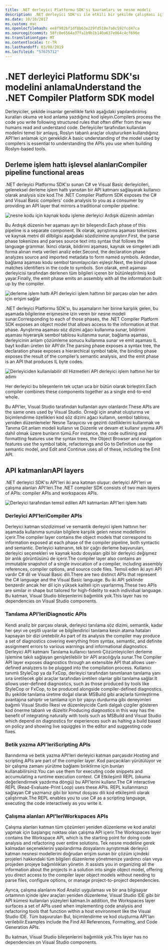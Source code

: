```yaml
---
title: .NET derleyici Platformu SDK'sı kavramları ve nesne modeli
description: .NET derleyici SDK'sı ile etkili bir şekilde çalışması için gereken arka plan bu genel bakış sağlar. API katmanları, ilgili önemli türleri ve genel nesne modeli öğreneceksiniz.
ms.date: 10/10/2017
ms.custom: mvc
ms.openlocfilehash: ee8f902bf1df8b63e229fd518e7a0c592fcd47ca
ms.sourcegitcommit: 58fc0e6564a37fa1b9b1b140a637e864c4cf696e
ms.translationtype: MT
ms.contentlocale: tr-TR
ms.lasthandoff: 03/08/2019
ms.locfileid: "57675712"
---
```

# <a name="understand-the-net-compiler-platform-sdk-model"></a><span data-ttu-id="bbc5e-104">.NET derleyici Platformu SDK'sı modelini anlama</span><span class="sxs-lookup"><span data-stu-id="bbc5e-104">Understand the .NET Compiler Platform SDK model</span></span>

<span data-ttu-id="bbc5e-105">Derleyiciler, şekilde insanlar genellikle farklı aşağıdaki yapılandırılmış kuralları okuma ve kod anlama yazdığınız kod işleyin.</span><span class="sxs-lookup"><span data-stu-id="bbc5e-105">Compilers process the code you write following structured rules that often differ from the way humans read and understand code.</span></span> <span data-ttu-id="bbc5e-106">Derleyiciler tarafından kullanılan modelini temel bir anlayış, Roslyn tabanlı araçlar oluştururken kullandığınız API'leri anlamak için gereklidir.</span><span class="sxs-lookup"><span data-stu-id="bbc5e-106">A basic understanding of the model used by compilers is essential to understanding the APIs you use when building Roslyn-based tools.</span></span> 

## <a name="compiler-pipeline-functional-areas"></a><span data-ttu-id="bbc5e-107">Derleme işlem hattı işlevsel alanları</span><span class="sxs-lookup"><span data-stu-id="bbc5e-107">Compiler pipeline functional areas</span></span>

<span data-ttu-id="bbc5e-108">.NET derleyici Platformu SDK'sı sunan C# ve Visual Basic derleyicileri, geleneksel derleme işlem hattı yansıtan bir API katmanı sağlayarak kullanıcı olarak analysis size kod.</span><span class="sxs-lookup"><span data-stu-id="bbc5e-108">The .NET Compiler Platform SDK exposes the C# and Visual Basic compilers' code analysis to you as a consumer by providing an API layer that mirrors a traditional compiler pipeline.</span></span>

![nesne kodu için kaynak kodu işleme derleyici Ardışık düzenin adımları](media/compiler-api-model/compiler-pipeline.png)

<span data-ttu-id="bbc5e-110">Bu Ardışık düzenin her aşaması ayrı bir bileşendir.</span><span class="sxs-lookup"><span data-stu-id="bbc5e-110">Each phase of this pipeline is a separate component.</span></span> <span data-ttu-id="bbc5e-111">İlk olarak, ayrıştırma aşaması tokenizes ve kaynak metni dil dilbilgisi aşağıdaki sözdizimine ayrıştırır.</span><span class="sxs-lookup"><span data-stu-id="bbc5e-111">First, the parse phase tokenizes and parses source text into syntax that follows the language grammar.</span></span> <span data-ttu-id="bbc5e-112">İkinci olarak, bildirimi aşaması, kaynak ve simgeleri adlı forma alınan meta verileri analiz eder.</span><span class="sxs-lookup"><span data-stu-id="bbc5e-112">Second, the declaration phase analyzes source and imported metadata to form named symbols.</span></span> <span data-ttu-id="bbc5e-113">Ardından, bağlama aşaması kodu sembol tanımlayıcıları eşleşir.</span><span class="sxs-lookup"><span data-stu-id="bbc5e-113">Next, the bind phase matches identifiers in the code to symbols.</span></span> <span data-ttu-id="bbc5e-114">Son olarak, emit aşaması derleyicisi tarafından derlenen tüm bilgileri içeren bir bütünleştirilmiş kod yayar.</span><span class="sxs-lookup"><span data-stu-id="bbc5e-114">Finally, the emit phase emits an assembly with all the information built up by the compiler.</span></span>

![derleme işlem hattı API derleyici işlem hattının bir parçası olan her adım için erişim sağlar](media/compiler-api-model/compiler-pipeline-api.png)

<span data-ttu-id="bbc5e-116">.NET derleyici Platformu SDK'sı, bu aşamaların her birine karşılık gelen, bu aşamada bilgilerine erişmesine izin veren bir nesne modeli sunar.</span><span class="sxs-lookup"><span data-stu-id="bbc5e-116">Corresponding to each of those phases, the .NET Compiler Platform SDK exposes an object model that allows access to the information at that phase.</span></span> <span data-ttu-id="bbc5e-117">Ayrıştırma aşaması söz dizimi ağacı kullanıma sunar, bildirimi aşaması hiyerarşik sembol tablosu kullanıma sunar, bağlama aşaması, derleyicinin anlam çözümleme sonucu kullanıma sunar ve emit aşaması IL bayt kodları üreten bir API'dir.</span><span class="sxs-lookup"><span data-stu-id="bbc5e-117">The parsing phase exposes a syntax tree, the declaration phase exposes a hierarchical symbol table, the binding phase exposes the result of the compiler’s semantic analysis, and the emit phase is an API that produces IL byte codes.</span></span>

![Derleyiciden kullanılabilir dil Hizmetleri API derleyici işlem hattının her bir adımı](media/compiler-api-model/compiler-pipeline-lang-svc.png)

<span data-ttu-id="bbc5e-119">Her derleyici bu bileşenlerin tek uçtan uca bir bütün olarak birleştirir.</span><span class="sxs-lookup"><span data-stu-id="bbc5e-119">Each compiler combines these components together as a single end-to-end whole.</span></span>

<span data-ttu-id="bbc5e-120">Bu API'ler, Visual Studio tarafından kullanılan aynı olanlardır.</span><span class="sxs-lookup"><span data-stu-id="bbc5e-120">These APIs are the same ones used by Visual Studio.</span></span> <span data-ttu-id="bbc5e-121">Örneği için anahat oluşturma ve biçimlendirme özellikleri kod söz dizimi ağacı kullanın, sembol tablosu, yeniden düzenlemeler Nesne Tarayıcısı ve gezinti özelliklerini kullanmak ve Tanıma Git anlam modeli kullanın ve Düzenle ve devam et kullanır yayma API dahil olmak üzere bunların tümü.</span><span class="sxs-lookup"><span data-stu-id="bbc5e-121">For instance, the code outlining and formatting features use the syntax trees, the Object Browser and navigation features use the symbol table, refactorings and Go to Definition use the semantic model, and Edit and Continue uses all of these, including the Emit API.</span></span> 

## <a name="api-layers"></a><span data-ttu-id="bbc5e-122">API katmanları</span><span class="sxs-lookup"><span data-stu-id="bbc5e-122">API layers</span></span>

<span data-ttu-id="bbc5e-123">.NET derleyici SDK'sı API'leri iki ana katman oluşur: derleyici API'leri ve çalışma alanları API'leri.</span><span class="sxs-lookup"><span data-stu-id="bbc5e-123">The .NET compiler SDK consists of two main layers of APIs: compiler APIs and workspaces APIs.</span></span>

![Derleyici tarafından temsil edilen API katmanları API'leri işlem hattı](media/compiler-api-model/api-layers.png)

### <a name="compiler-apis"></a><span data-ttu-id="bbc5e-125">Derleyici API'leri</span><span class="sxs-lookup"><span data-stu-id="bbc5e-125">Compiler APIs</span></span>

<span data-ttu-id="bbc5e-126">Derleyici katman sözdizimsel ve semantik derleyici işlem hattının her aşamada kullanıma sunulan bilgilere karşılık gelen nesne modellerini içerir.</span><span class="sxs-lookup"><span data-stu-id="bbc5e-126">The compiler layer contains the object models that correspond to information exposed at each phase of the compiler pipeline, both syntactic and semantic.</span></span> <span data-ttu-id="bbc5e-127">Derleyici katmanın, tek bir çağrı derleme başvuruları, derleyici seçenekleri ve kaynak kodu dosyaları gibi bir derleyici değişmez bir anlık görüntüsünü de içerir.</span><span class="sxs-lookup"><span data-stu-id="bbc5e-127">The compiler layer also contains an immutable snapshot of a single invocation of a compiler, including assembly references, compiler options, and source code files.</span></span> <span data-ttu-id="bbc5e-128">Temsil eden iki ayrı API vardır C# dil ve Visual Basic dili.</span><span class="sxs-lookup"><span data-stu-id="bbc5e-128">There are two distinct APIs that represent the C# language and the Visual Basic language.</span></span> <span data-ttu-id="bbc5e-129">Bu iki API şeklinde benzerdir ancak her dil için yüksek kaliteli için uyarlanmış.</span><span class="sxs-lookup"><span data-stu-id="bbc5e-129">These two APIs are similar in shape but tailored for high-fidelity to each individual language.</span></span> <span data-ttu-id="bbc5e-130">Bu katman, Visual Studio bileşenlerini bağımlılık yok.</span><span class="sxs-lookup"><span data-stu-id="bbc5e-130">This layer has no dependencies on Visual Studio components.</span></span>

### <a name="diagnostic-apis"></a><span data-ttu-id="bbc5e-131">Tanılama API'leri</span><span class="sxs-lookup"><span data-stu-id="bbc5e-131">Diagnostic APIs</span></span>

<span data-ttu-id="bbc5e-132">Kendi analiz bir parçası olarak, derleyici tanılama söz dizimi, semantik, kadar her şeyi ve çeşitli uyarılar ve bilgilendirici tanılama kesin atama hataları kapsayan bir dizi üretebilir.</span><span class="sxs-lookup"><span data-stu-id="bbc5e-132">As part of its analysis the compiler may produce a set of diagnostics covering everything from syntax, semantic, and definite assignment errors to various warnings and informational diagnostics.</span></span> <span data-ttu-id="bbc5e-133">Derleyici API katmanı Tanılama kullanıcı tanımlı Çözümleyicileri derleme işlemine takılı sağlayan genişletilebilir bir API aracılığıyla sunar.</span><span class="sxs-lookup"><span data-stu-id="bbc5e-133">The Compiler API layer exposes diagnostics through an extensible API that allows user-defined analyzers to be plugged into the compilation process.</span></span> <span data-ttu-id="bbc5e-134">Kullanıcı tanımlı StyleCop ya da FxCop, derleyici tarafından tanımlanan tanılama yanı sıra üretilecek gibi araçlar tarafından üretilen olanlar gibi tanılama sağlar.</span><span class="sxs-lookup"><span data-stu-id="bbc5e-134">It allows user-defined diagnostics, such as those produced by tools like StyleCop or FxCop, to be produced alongside compiler-defined diagnostics.</span></span> <span data-ttu-id="bbc5e-135">Bu şekilde tanılama üretme doğal olarak MSBuild gibi araçlarla tümleştirme avantajına sahiptir ve tanılama için bir yapıyı durdurma gibi deneyimleri bağımlı Visual Studio İlkesi ve düzenleyicide Canlı dalgalı çizgiler gösteren kod önerme tabanlı ve düzeltir.</span><span class="sxs-lookup"><span data-stu-id="bbc5e-135">Producing diagnostics in this way has the benefit of integrating naturally with tools such as MSBuild and Visual Studio which depend on diagnostics for experiences such as halting a build based on policy and showing live squiggles in the editor and suggesting code fixes.</span></span>

### <a name="scripting-apis"></a><span data-ttu-id="bbc5e-136">Betik yazma API'leri</span><span class="sxs-lookup"><span data-stu-id="bbc5e-136">Scripting APIs</span></span>

<span data-ttu-id="bbc5e-137">Barındırma ve betik yazma API'leri derleyici katman parçasıdır.</span><span class="sxs-lookup"><span data-stu-id="bbc5e-137">Hosting and scripting APIs are part of the compiler layer.</span></span> <span data-ttu-id="bbc5e-138">Kod parçacıkları yürütülüyor ve bir çalışma zamanı yürütme bağlamı biriktirme için bunları kullanabilirsiniz.</span><span class="sxs-lookup"><span data-stu-id="bbc5e-138">You can use them for executing code snippets and accumulating a runtime execution context.</span></span>
<span data-ttu-id="bbc5e-139">C# Etkileşimli REPL (okuma değerlendirmek yazdırma döngü) bu API'lerini kullanır.</span><span class="sxs-lookup"><span data-stu-id="bbc5e-139">The C# interactive REPL (Read-Evaluate-Print Loop) uses these APIs.</span></span> <span data-ttu-id="bbc5e-140">REPL kullanmanızı sağlayan C# yazmanız gibi bir komut dosyası dili kod etkileşimli olarak çalıştırmak.</span><span class="sxs-lookup"><span data-stu-id="bbc5e-140">The REPL enables you to use C# as a scripting language, executing the code interactively as you write it.</span></span>

### <a name="workspaces-apis"></a><span data-ttu-id="bbc5e-141">Çalışma alanları API'leri</span><span class="sxs-lookup"><span data-stu-id="bbc5e-141">Workspaces APIs</span></span>

<span data-ttu-id="bbc5e-142">Çalışma alanları katman tüm çözümleri yeniden düzenleme ve kod analizi yapmak için başlangıç noktası olan çalışma API içerir.</span><span class="sxs-lookup"><span data-stu-id="bbc5e-142">The Workspaces layer contains the Workspace API, which is the starting point for doing code analysis and refactoring over entire solutions.</span></span> <span data-ttu-id="bbc5e-143">Tek nesne modeline gerek kalmadan seçeneklerini yapılandırma dosyalarını ayrıştırmak derleyici katman nesnesi modellerini doğrudan erişim sunan bir çözüm içindeki projeleri hakkındaki tüm bilgileri düzenleme yönetmenize yardımcı olan veya projeden projeye bağımlılıkları yönetin .</span><span class="sxs-lookup"><span data-stu-id="bbc5e-143">It assists you in organizing all the information about the projects in a solution into single object model, offering you direct access to the compiler layer object models without needing to parse files, configure options, or manage project-to-project dependencies.</span></span>

<span data-ttu-id="bbc5e-144">Ayrıca, çalışma alanlarını Kod Analizi uygulaması ve bir ana bilgisayar ortamının içinde işlev araçları yeniden düzenleme, Visual Studio IDE gibi bir API kümesi kullanılan yüzeyleri katman.</span><span class="sxs-lookup"><span data-stu-id="bbc5e-144">In addition, the Workspaces layer surfaces a set of APIs used when implementing code analysis and refactoring tools that function within a host environment like the Visual Studio IDE.</span></span> <span data-ttu-id="bbc5e-145">Tüm başvuruları Bul, biçimlendirme ve kod oluşturma API'ları verilebilir.</span><span class="sxs-lookup"><span data-stu-id="bbc5e-145">Examples include the Find All References, Formatting, and Code Generation APIs.</span></span>

<span data-ttu-id="bbc5e-146">Bu katman, Visual Studio bileşenlerini bağımlılık yok.</span><span class="sxs-lookup"><span data-stu-id="bbc5e-146">This layer has no dependencies on Visual Studio components.</span></span>
